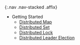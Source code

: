 {:.nav .nav-stacked .affix}
* Getting Started
  * [Distributed Map](#distributedmap)
  * [Distributed Set](#distributedset)
  * [Distributed Lock](#distributedlock)
  * [Distributed Leader Election](#distributedleaderelection)